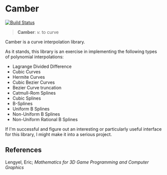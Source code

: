 # Camber

[![Build Status](https://travis-ci.org/Lionex/camber.svg?branch=master)](https://travis-ci.org/Lionex/camber)

> **Camber**: _v._ to curve 

Camber is a curve interpolation library.

As it stands, this library is an exercise in implementing the following types of polynomial interpolations:

- Lagrange Divided Difference
- Cubic Curves
- Hermite Curves
- Cubic Bezier Curves
- Bezier Curve truncation
- Catmull-Rom Splines
- Cubic Splines
- B-Splines
- Uniform B Splines
- Non-Uniform B Splines
- Non-Uniform Rational B Splines

If I'm successful and figure out an interesting or particularly useful interface for this library, I might make it into a serious project.

## References

Lengyel, Eric; _Mathematics for 3D Game Programming and Computer Graphics_

